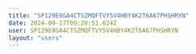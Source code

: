 ```yaml
---
title: "SP129E8GA4CTSZMQFTVY5V4HBY4K2T6A67PHSHRYN"
date: 2024-09-17T09:20:51.624Z
user: SP129E8GA4CTSZMQFTVY5V4HBY4K2T6A67PHSHRYN
layout: "users"
---
```

    